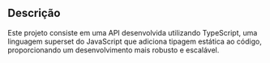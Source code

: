 ## Descrição
Este projeto consiste em uma API desenvolvida utilizando TypeScript, uma linguagem superset do JavaScript que adiciona tipagem estática ao código, proporcionando um desenvolvimento mais robusto e escalável. 

